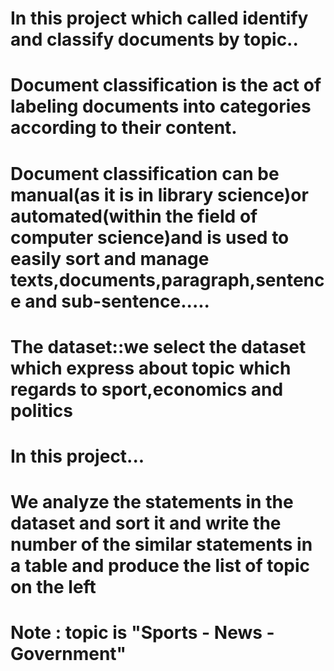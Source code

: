 # In this project which called identify and classify documents by topic..
# Document classification is the act of labeling documents into categories according to their content.
# Document classification can be manual(as it is in library science)or automated(within the field of computer science)and is used to easily sort and manage texts,documents,paragraph,sentence and sub-sentence.....
# The dataset::we select the dataset which express about topic which regards to sport,economics and politics
# In this project...
# We analyze the statements in the dataset and sort it and write the number of the similar statements in a table and produce the list of topic on the left
# Note : topic is "Sports - News - Government"

